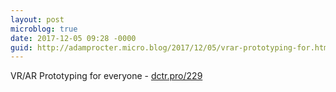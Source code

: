 ```yaml
---
layout: post
microblog: true
date: 2017-12-05 09:28 -0000
guid: http://adamprocter.micro.blog/2017/12/05/vrar-prototyping-for.html
---
```

VR/AR Prototyping for everyone - [dctr.pro/229](http://dctr.pro/229)
